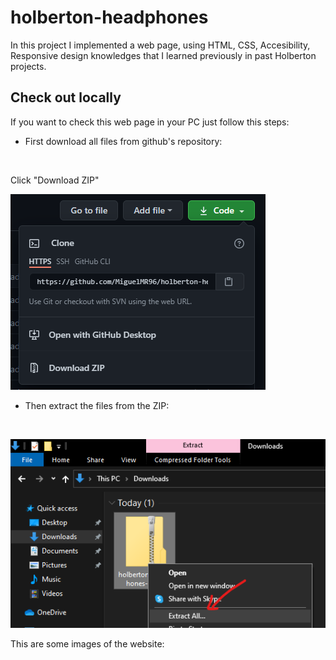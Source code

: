 # holberton-headphones

In this project I implemented a web page, using HTML, CSS, Accesibility, Responsive design knowledges that I learned previously in past Holberton projects.

## Check out locally
If you want to check this web page in your PC just follow this steps:
* First download all files from github's repository:
<br>

Click "Download ZIP"

![](images/download.png)
<br>

* Then extract the files from the ZIP:
<br>

![](images/extract.png)

This are some images of the website: 
